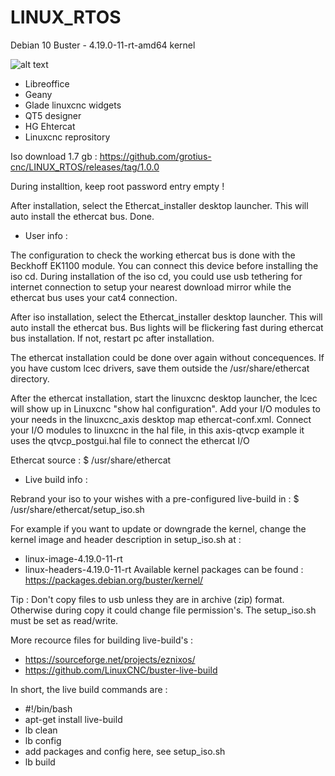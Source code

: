 # LINUX_RTOS 
Debian 10 Buster - 4.19.0-11-rt-amd64 kernel

![alt text](https://github.com/grotius-cnc/LINUX_RTOS/blob/main/screenshot_800.png)

- Libreoffice
- Geany
- Glade linuxcnc widgets
- QT5 designer
- HG Ehtercat
- Linuxcnc reprository

Iso download 1.7 gb :
https://github.com/grotius-cnc/LINUX_RTOS/releases/tag/1.0.0

During installtion, keep root password entry empty !

After installation, select the Ethercat_installer desktop launcher. This will auto install the ethercat bus.
Done.

* User info :

The configuration to check the working ethercat bus is done with the Beckhoff EK1100 module. You can connect this device before installing the iso cd.
During installation of the iso cd, you could use usb tethering for internet connection to setup your nearest download mirror while the ethercat bus uses
your cat4 connection.

After iso installation, select the Ethercat_installer desktop launcher. This will auto install the ethercat bus. Bus lights will be flickering fast during
ethercat bus installation. If not, restart pc after installation. 

The ethercat installation could be done over again without concequences. 
If you have custom lcec drivers, save them outside the /usr/share/ethercat directory.

After the ethercat installation, start the linuxcnc desktop launcher, the lcec will show up in Linuxcnc "show hal configuration". 
Add your I/O modules to your needs in the linuxcnc_axis desktop map ethercat-conf.xml.
Connect your I/O modules to linuxcnc in the hal file, in this axis-qtvcp example it uses the qtvcp_postgui.hal file to connect the ethercat I/O

Ethercat source : $ /usr/share/ethercat


* Live build info :

Rebrand your iso to your wishes with a pre-configured live-build in :  $ /usr/share/ethercat/setup_iso.sh

For example if you want to update or downgrade the kernel, change the kernel image and header description in setup_iso.sh at :
- linux-image-4.19.0-11-rt 
- linux-headers-4.19.0-11-rt 
Available kernel packages can be found : https://packages.debian.org/buster/kernel/

Tip : Don't copy files to usb unless they are in archive (zip) format. 
Otherwise during copy it could change file permission's. The setup_iso.sh must be set as read/write.

More recource files for building live-build's : 
- https://sourceforge.net/projects/eznixos/   
- https://github.com/LinuxCNC/buster-live-build

In short, the live build commands are :

 - #!/bin/bash
 - apt-get install live-build
 - lb clean
 - lb config
 - add packages and config here, see setup_iso.sh
 - lb build

